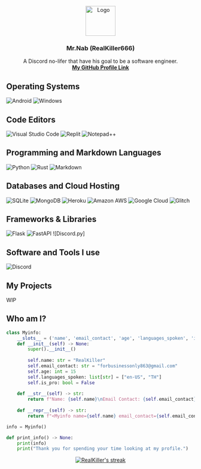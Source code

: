 <br/>
<div align="center">
  <a href="https://github.com/othneildrew/Best-README-Template">
    <img src="https://cdn.discordapp.com/avatars/607197619193643029/db569745d8f517a092bdee165f28072c.png?size=1024" alt="Logo" width="80" height="80">
  </a>
  
  <h3 align="center"> Mr.Nab (RealKiller666) </h3>
  <p aligh="center">
    A Discord no-lifer that have his goal to be a software engineer.
  <br/>
  <a href=""><strong>My GitHub Profile Link</strong></a>
</div>

## Operating Systems

![Android](https://img.shields.io/badge/Android-3DDC84?style=for-the-badge&logo=android&logoColor=white)
![Windows](https://img.shields.io/badge/Windows-0078D6?style=for-the-badge&logo=windows&logoColor=white)

## Code Editors

![Visual Studio Code](https://img.shields.io/badge/Visual%20Studio%20Code-0078d7.svg?style=for-the-badge&logo=visual-studio-code&logoColor=black)
![Replit](https://img.shields.io/badge/Replit-DD1200?style=for-the-badge&logo=Replit&logoColor=black)
![Notepad++](https://img.shields.io/badge/Notepad++-90E59A.svg?style=for-the-badge&logo=notepad%2B%2B&logoColor=black)

## Programming and Markdown Languages

![Python](https://img.shields.io/badge/python-3670A0?style=for-the-badge&logo=python&logoColor=ffdd54)
![Rust](https://img.shields.io/badge/Rust-000000?style=for-the-badge&logo=rust&logoColor=whit)
![Markdown](https://img.shields.io/badge/Markdown-000000?style=for-the-badge&logo=markdown&logoColor=white)

## Databases and Cloud Hosting

![SQLite](https://img.shields.io/badge/SQLite-07405E?style=for-the-badge&logo=sqlite&logoColor=white)
![MongoDB](https://img.shields.io/badge/MongoDB-4EA94B?style=for-the-badge&logo=mongodb&logoColor=white)
![Heroku](https://img.shields.io/badge/Heroku-430098?style=for-the-badge&logo=heroku&logoColor=white)
![Amazon AWS](https://img.shields.io/badge/Amazon_AWS-232F3E?style=for-the-badge&logo=amazon-aws&logoColor=white)
![Google Cloud](https://img.shields.io/badge/Google_Cloud-4285F4?style=for-the-badge&logo=google-cloud&logoColor=white)
![Glitch](https://img.shields.io/badge/Glitch-2800ff?style=for-the-badge&logo=glitch&logoColor=white)

## Frameworks & Libraries

![Flask](https://img.shields.io/badge/Flask-000000?style=for-the-badge&logo=flask&logoColor=white)
![FastAPI](https://img.shields.io/badge/FastAPI-005571?style=for-the-badge&logo=fastapi)
![Discord.py]

## Software and Tools I use

![Discord](https://img.shields.io/badge/Discord-7289DA?style=for-the-badge&logo=discord&logoColor=white)

## My Projects

WIP

## Who am I?

```py
class Myinfo:
    __slots__ = ('name', 'email_contact', 'age', 'languages_spoken', 'is_pro')
    def __init__(self) -> None:
        super().__init__()
    
        self.name: str = "RealKiller"
        self.email_contact: str = "forbusinessonly863@gmail.com"
        self.age: int = 15
        self.languages_spoken: list[str] = ["en-US", "TH"]
        self.is_pro: bool = False
    
    def __str__(self) -> str:
        return f"Name: {self.name}\nEmail Contact: {self.email_contact}\nAge: {self.age}\nLanguage I have spoken: {self.languages_spoken}\nPro? Result: {self.is_pro}"
        
    def __repr__(self) -> str:
        return f"<Myinfo name={self.name} email_contact={self.email_contact} age={self.age} languages={self.languages_spoken} is_pro_result={self.is_pro}>"

info = Myinfo()

def print_info() -> None:
    print(info)
    print("Thank you for spending your time looking at my profile.")
```

<p align="center">
  <a href="https://github.com/DenverCoder1/github-readme-streak-stats">
    <img alt="RealKiller's streak" src="https://github-readme-streak-stats.herokuapp.com/?user=RealYuri001&theme=github-dark"/>
</p>
